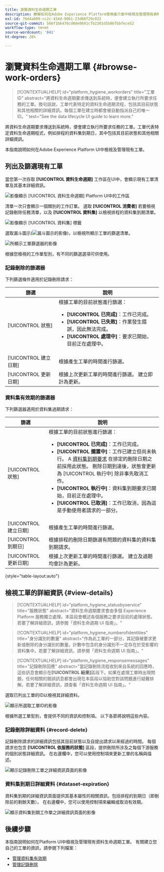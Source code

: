 ```yaml
---
title: 瀏覽資料生命週期工單
description: 瞭解如何在Adobe Experience Platform使用者介面中檢視及管理現有資料生命週期工單。
exl-id: 76d4a809-cc2c-434d-90b1-23d88f29c022
source-git-commit: 566f1b6478cd0de0691cfb2301d5b86fbbfece52
workflow-type: tm+mt
source-wordcount: '841'
ht-degree: 26%

---
```


# 瀏覽資料生命週期工單 {#browse-work-orders}

>[!CONTEXTUALHELP]
>id="platform_hygiene_workorders"
>title="工單 ID"
>abstract="將資料生命週期要求傳送到系統時，便會建立執行所要求任務的工單。換句話說，工單代表特定的資料生命週期流程，包括其目前狀態和其他相關的詳細資訊。每個工單在建立時都會被自動指派自己的唯一 ID。"
>text="See the data lifecycle UI guide to learn more."

將資料生命週期要求傳送到系統時，便會建立執行所要求任務的工單。工單代表特定資料生命週期程式，例如排程的資料集到期日，其中包括其目前狀態和其他相關詳細資訊。

本指南說明如何在Adobe Experience Platform UI中檢視及管理現有工單。

## 列出及篩選現有工單

當您第一次存取 **[!UICONTROL 資料生命週期]** 工作區在UI中，會顯示現有工單清單及其基本詳細資訊。

![影像顯示 [!UICONTROL 資料生命週期] Platform UI中的工作區](../images/ui/browse/work-order-list.png)

清單一次只會顯示一個類別的工作訂單。 選取 **[!UICONTROL 消費者]** 若要檢視記錄刪除任務清單，以及 **[!UICONTROL 資料集]** 以檢視排程的資料集到期清單。

![影像顯示 [!UICONTROL 資料集] 標籤](../images/ui/browse/dataset-tab.png)

選取漏斗圖示(![漏斗圖示的影像](../images/ui/browse/funnel-icon.png))，以檢視所顯示工單的篩選清單。

![所顯示工單篩選器的影像](../images/ui/browse/filters.png)

根據您檢視的工作單型別，有不同的篩選選項可供使用。

### 記錄刪除的篩選器

下列篩選條件適用於記錄刪除請求：

| 篩選 | 說明 |
| --- | --- |
| [!UICONTROL 狀態] | 根據工單的目前狀態進行篩選：<ul><li>**[!UICONTROL 已完成]**：工作已完成。</li><li>**[!UICONTROL 已失敗]**：作業發生錯誤，因此無法完成。</li><li>**[!UICONTROL 處理中]**：要求已開始，目前正在處理中。</li></ul> |
| [!UICONTROL 建立日期] | 根據產生工單的時間進行篩選。 |
| [!UICONTROL 更新日期] | 根據上次更新工單的時間進行篩選。 建立即計為更新。 |

### 資料集有效期的篩選器

下列篩選器適用於資料集過期請求：

| 篩選 | 說明 |
| --- | --- |
| [!UICONTROL 狀態] | 根據工單的目前狀態進行篩選：<ul><li>**[!UICONTROL 已完成]**：工作已完成。</li><li>**[!UICONTROL 擱置中]**：工作已建立但尚未執行。 A [資料集到期要求](./dataset-expiration.md) 在排定的刪除日期之前採用此狀態。 刪除日期到達後，狀態會更新為 [!UICONTROL 執行中] 除非事先取消工作。</li><li>**[!UICONTROL 執行中]**：資料集到期要求已開始，目前正在處理中。</li><li>**[!UICONTROL 已取消]**：工作已取消，因為這是手動使用者請求的一部分。</li></ul> |
| [!UICONTROL 建立日期] | 根據產生工單的時間進行篩選。 |
| [!UICONTROL 到期日] | 根據排程的刪除日期篩選有問題的資料集的資料集到期請求。 |
| [!UICONTROL 更新日期] | 根據上次更新工單的時間進行篩選。 建立及過期均會計為更新。 |

{style="table-layout:auto"}

## 檢視工單的詳細資訊 {#view-details}

>[!CONTEXTUALHELP]
>id="platform_hygiene_statusbyservice"
>title="服務狀態"
>abstract="資料生命週期要求會由多個 Experience Platform 服務獨立處理。本區段會概述各個服務之要求目前的處理狀態。若要了解詳細資訊，請參閱「資料生命週期 UI 指南」。"

>[!CONTEXTUALHELP]
>id="platform_hygiene_numberofidentities"
>title="身分識別的數量"
>abstract="作為此工單的一部分，其記錄被要求更新或刪除的身分識別的數量。計數中包含的身分識別不一定存在於受影響的資料集中。若要了解詳細資訊，請參閱「資料生命週期 UI 指南」。"

>[!CONTEXTUALHELP]
>id="platform_hygiene_responsemessages"
>title="記錄刪除回應"
>abstract="當記錄刪除流程收到來自系統的回應時，這些訊息會顯示在&#x200B;**[!UICONTROL 結果]**&#x200B;區段下。如果在處理工單時出現問題，任何相關的錯誤訊息都會出現在本區段以協助您對該問題進行疑難排解。若要了解詳細資訊，請查看「資料生命週期 UI 指南」。"

選取已列出工單的ID以檢視其詳細資料。

![顯示所選取工單ID的影像](../images/ui/browse/select-work-order.png)

根據所選工單型別，會提供不同的資訊和控制項。 以下各節將說明這些內容。

### 記錄刪除詳細資料 {#record-delete}

記錄刪除請求的詳細資訊包括其目前狀態以及自提出請求以來經過的時間。 每個請求也包含 **[!UICONTROL 依服務的狀態]** 區段，提供刪除所涉及之每個下游服務的個別狀態詳細資訊。 在右邊欄中，您可以使用控制項來更新工單的名稱與描述。

![顯示記錄刪除工單之詳細資訊頁面的影像](../images/ui/browse/record-delete-details.png)

### 資料集到期日詳細資料 {#dataset-expiration}

資料集到期的詳細資訊頁面提供其基本屬性的相關資訊，包括排程的到期日（即刪除前的剩餘天數）。 在右邊欄中，您可以使用控制項來編輯或取消有效期。

![顯示資料集到期工作單之詳細資訊頁面的影像](../images/ui/browse/ttl-details.png)

## 後續步驟

本指南說明如何在Platform UI中檢視及管理現有資料生命週期工單。 有關建立您自己的工單的資訊，請參閱下列檔案：

* [管理資料集有效期](./dataset-expiration.md)
* [管理記錄刪除](./record-delete.md)
